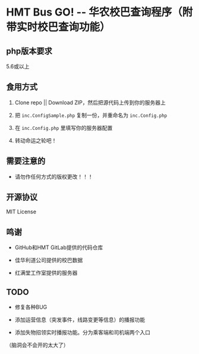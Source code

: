 # HMT Bus GO! -- 华农校巴查询程序（附带实时校巴查询功能）

## php版本要求

5.6或以上

## 食用方式

1. Clone repo || Download ZIP，然后把源代码上传到你的服务器上

2. 把 `inc.ConfigSample.php` 复制一份，并重命名为 `inc.Config.php`

3. 在 `inc.Config.php` 里填写你的服务器配置

4. 转动命运之轮吧！

## 需要注意的

* 请勿作任何方式的版权更改！！！

## 开源协议

MIT License

## 鸣谢

* GitHub和HMT GitLab提供的代码仓库

* 佳华利道公司提供的校巴数据

* 红满堂工作室提供的服务器

## TODO

* 修复各种BUG

* 添加运营信息（突发事件，线路变更等信息）的播报功能

* 添加失物招领实时播报功能。分为乘客端和司机端两个入口

（脑洞会不会开的太大了）
